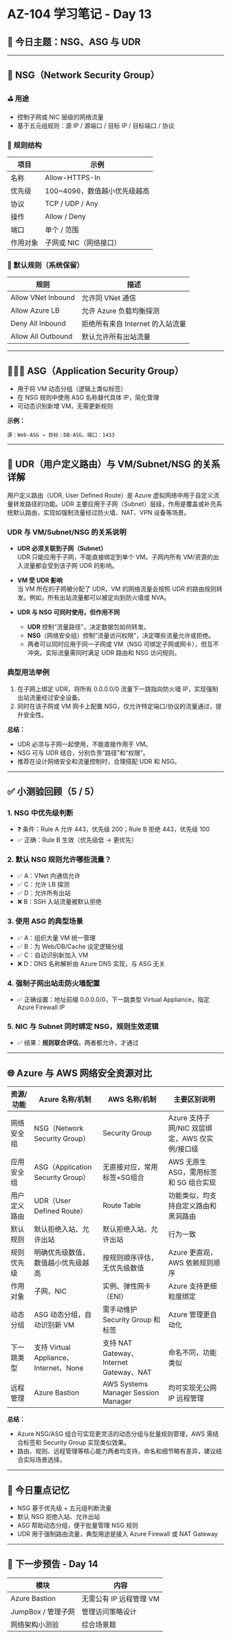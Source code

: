 # AZ-104 学习笔记 - Day 13

## 🎯 今日主题：NSG、ASG 与 UDR

---

## 🔐 NSG（Network Security Group）

### ⛳ 用途
- 控制子网或 NIC 层级的网络流量
- 基于五元组规则：源 IP / 源端口 / 目标 IP / 目标端口 / 协议

### 🧱 规则结构

| 项目 | 示例 |
|------|------|
| 名称 | Allow-HTTPS-In |
| 优先级 | 100~4096，数值越小优先级越高 |
| 协议 | TCP / UDP / Any |
| 操作 | Allow / Deny |
| 端口 | 单个 / 范围 |
| 作用对象 | 子网或 NIC（网络接口） |

### 📌 默认规则（系统保留）

| 规则 | 描述 |
|------|------|
| Allow VNet Inbound | 允许同 VNet 通信 |
| Allow Azure LB | 允许 Azure 负载均衡探测 |
| Deny All Inbound | 拒绝所有来自 Internet 的入站流量 |
| Allow All Outbound | 默认允许所有出站流量 |

---

## 🧑‍🤝‍🧑 ASG（Application Security Group）

- 用于将 VM 动态分组（逻辑上类似标签）
- 在 NSG 规则中使用 ASG 名称替代具体 IP，简化管理
- 可动态识别新增 VM，无需更新规则

**示例：**
```
源：Web-ASG → 目标：DB-ASG，端口：1433
```

---

## 🧭 UDR（用户定义路由）与 VM/Subnet/NSG 的关系详解

用户定义路由（UDR, User Defined Route）是 Azure 虚拟网络中用于自定义流量转发路径的功能。UDR 主要应用于子网（Subnet）层级，作用是覆盖或补充系统默认路由，实现如强制流量经过防火墙、NAT、VPN 设备等场景。

### UDR 与 VM/Subnet/NSG 的关系说明

- **UDR 必须关联到子网（Subnet）**  
  UDR 只能应用于子网，不能直接绑定到单个 VM。子网内所有 VM/资源的出入流量都会受到该子网 UDR 的影响。

- **VM 受 UDR 影响**  
  当 VM 所在的子网被分配了 UDR，VM 的网络流量会按照 UDR 的路由规则转发。例如，所有出站流量都可以被定向到防火墙或 NVA。

- **UDR 与 NSG 可同时使用，但作用不同**  
  - **UDR** 控制“流量路径”，决定数据包如何转发。
  - **NSG**（网络安全组）控制“流量访问权限”，决定哪些流量允许或拒绝。
  - 两者可以同时应用于同一子网或 VM（NSG 可绑定子网或网卡），但互不冲突。实际流量需同时满足 UDR 路由和 NSG 访问规则。

### 典型用法举例

1. 在子网上绑定 UDR，将所有 0.0.0.0/0 流量下一跳指向防火墙 IP，实现强制出站流量经过安全设备。
2. 同时在该子网或 VM 网卡上配置 NSG，仅允许特定端口/协议的流量通过，提升安全性。

**总结：**
- UDR 必须与子网一起使用，不能直接作用于 VM。
- NSG 可与 UDR 结合，分别负责“路径”和“权限”。
- 推荐在设计网络安全和流量控制时，合理搭配 UDR 和 NSG。

---

## ✅ 小测验回顾（5 / 5）

### 1. NSG 中优先级判断
- ❓ 条件：Rule A 允许 443，优先级 200；Rule B 拒绝 443，优先级 100  
- ✅ 正确：Rule B 生效（优先级低 → 更优先）

### 2. 默认 NSG 规则允许哪些流量？
- ✅ A：VNet 内通信允许  
- ✅ C：允许 LB 探测  
- ✅ D：允许所有出站  
- ❌ B：SSH 入站流量被默认拒绝

### 3. 使用 ASG 的典型场景
- ✅ A：组织大量 VM 统一管理  
- ✅ B：为 Web/DB/Cache 设定逻辑分组  
- ✅ C：自动识别新加入 VM  
- ❌ D：DNS 名称解析由 Azure DNS 实现，与 ASG 无关

### 4. 强制子网出站走防火墙配置
- ✅ 正确设置：地址前缀 0.0.0.0/0，下一跳类型 Virtual Appliance，指定 Azure Firewall IP

### 5. NIC 与 Subnet 同时绑定 NSG，规则生效逻辑
- ✅ 结果：**规则联合评估**，两者都允许，才通过

---

## 🌐 Azure 与 AWS 网络安全资源对比

| 资源/功能         | Azure 名称/机制                       | AWS 名称/机制                          | 主要区别说明                                   |
|-------------------|---------------------------------------|----------------------------------------|------------------------------------------------|
| 网络安全组        | NSG（Network Security Group）         | Security Group                         | Azure 支持子网/NIC 双层绑定，AWS 仅实例/接口级 |
| 应用安全组        | ASG（Application Security Group）      | 无直接对应，常用标签+SG组合             | AWS 无原生 ASG，需用标签和 SG 组合实现         |
| 用户定义路由      | UDR（User Defined Route）              | Route Table                            | 功能类似，均支持自定义路由和黑洞路由           |
| 默认规则          | 默认拒绝入站、允许出站                 | 默认拒绝入站、允许出站                  | 行为一致                                       |
| 规则优先级        | 明确优先级数值，数值越小优先级越高      | 按规则顺序评估，无优先级数值            | Azure 更直观，AWS 依赖规则顺序                 |
| 作用对象          | 子网、NIC                              | 实例、弹性网卡（ENI）                   | Azure 支持更细粒度绑定                         |
| 动态分组          | ASG 动态分组，自动识别新 VM            | 需手动维护 Security Group 和标签         | Azure 管理更自动化                             |
| 下一跳类型        | 支持 Virtual Appliance、Internet、None | 支持 NAT Gateway、Internet Gateway、NAT | 命名不同，功能类似                             |
| 远程管理          | Azure Bastion                          | AWS Systems Manager Session Manager     | 均可实现无公网 IP 远程管理                     |

**总结：**
- Azure NSG/ASG 组合可实现更灵活的动态分组与批量规则管理，AWS 需结合标签和 Security Group 实现类似效果。
- 路由、规则、远程管理等核心能力两者均支持，命名和细节略有差异，建议结合实际场景选择。

---

## 🧠 今日重点记忆

- NSG 基于优先级 + 五元组判断流量
- 默认 NSG 拒绝入站、允许出站
- ASG 帮助动态分组，便于批量管理 NSG 规则
- UDR 用于强制路由流量，典型用途是接入 Azure Firewall 或 NAT Gateway

---

## 📅 下一步预告 - Day 14

| 模块 | 内容 |
|------|------|
| Azure Bastion | 无需公有 IP 远程管理 VM |
| JumpBox / 管理子网 | 管理访问策略设计 |
| 网络架构小测验 | 综合场景题 |

